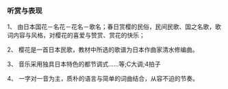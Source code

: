 

### 听赏与表现

1、 由日本国花－名花－花名－歌名；春日赏樱的民俗，民间民歌、国之名歌，歌词内容与风格，对樱花的喜爱与赞赏、赏花的快乐；

2、 樱花是一首日本民歌，教材中所选的歌谱为日本作曲家清水修编曲。

3、 音乐采用独具日本特色的都节调式……等;C大调;4拍子

4、 一字对一音为主，质朴的语言与简单的词曲结合，从容不迫的节奏。

